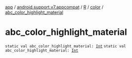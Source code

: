 [app](../../../index.md) / [android.support.v7.appcompat](../../index.md) / [R](../index.md) / [color](index.md) / [abc_color_highlight_material](.)

# abc_color_highlight_material

`static val abc_color_highlight_material: `[`Int`](https://kotlinlang.org/api/latest/jvm/stdlib/kotlin/-int/index.html)
`static val abc_color_highlight_material: `[`Int`](https://kotlinlang.org/api/latest/jvm/stdlib/kotlin/-int/index.html)